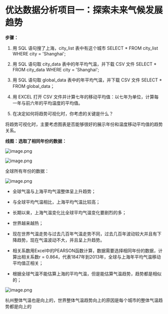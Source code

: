 # 优达数据分析项目一：探索未来气候发展趋势

**步骤：**

1. 用 SQL 语句搜了上海，city_list 表中有这个城市  SELECT * FROM city_list  WHERE city = 'Shanghai';

2. 用 SQL 语句取 city_data 表中的年平均气温，并下载 CSV 文件  SELECT * FROM city_data  WHERE city = 'Shanghai';

3. 用 SQL 语句取 global_data 表中的年平均气温，并下载 CSV 文件  SELECT * FROM global_data；

4. 用 EXCEL 打开 CSV 文件并计算七年的移动平均值：以七年为单位，计算每一年与前六年的平均温度的平均值。

5. 在决定如何将趋势可视化时，你考虑的关键是什么？

将趋势可视化时，主要考虑图表是否能够很好的展示年份和温度移动平均值的趋势关系。

**线图：选取了相同年份的数据：**

![image.png](https://upload-images.jianshu.io/upload_images/5392836-7b195016d598ba2b.png?imageMogr2/auto-orient/strip%7CimageView2/2/w/1240)

![image.png](https://upload-images.jianshu.io/upload_images/5392836-a4d5b55635708207.png?imageMogr2/auto-orient/strip%7CimageView2/2/w/1240)


全球所有年份的数据：

![image.png](https://upload-images.jianshu.io/upload_images/5392836-32284d224e8617ae.png?imageMogr2/auto-orient/strip%7CimageView2/2/w/1240)

- 全球气温与上海平均气温整体呈上升趋势；

- 与全球平均气温相比，上海平均气温比较高；

- 长期以来，上海气温变化比全球平均气温变化要剧烈的多；

- 世界越来越热；

- 现在世界气温走势与过去几百年气温走势不同，过去几百年波动较大并且有下降趋势，现在气温波动不大，并且呈上升趋势。

- 相关系数用Excel中的PEARSON函数计算，数据需要选择相同年份的数据，计算出相关系数r = 0.864，代表1847年到2013年，全球与上海年平均气温移动平均值正相关；

- 根据全球气温不能估算上海的平均气温，但是能估算气温趋势，趋势都是相似的；

![image.png](https://upload-images.jianshu.io/upload_images/5392836-cce87c5433191e29.png?imageMogr2/auto-orient/strip%7CimageView2/2/w/1240)


杭州整体气温也是向上的，世界整体气温趋势向上的原因是每个城市的整体气温趋势都是向上的
